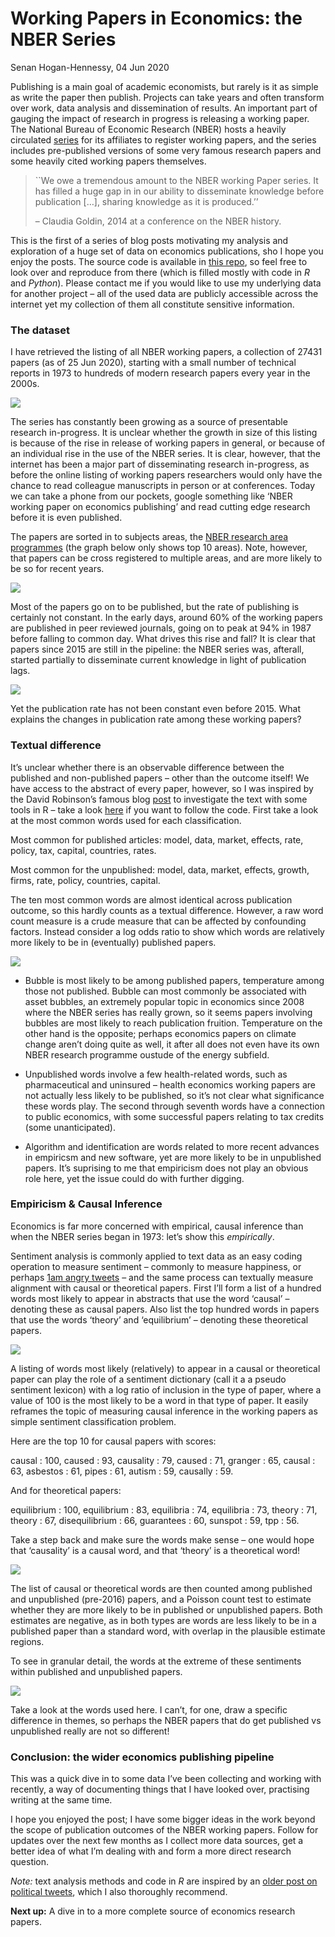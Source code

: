 Working Papers in Economics: the NBER Series
================
Senan Hogan-Hennessy,
04 Jun 2020

Publishing is a main goal of academic economists, but rarely is it as
simple as write the paper then publish. Projects can take years and
often transform over work, data analysis and dissemination of results.
An important part of gauging the impact of research in progress is
releasing a working paper. The National Bureau of Economic Research
(NBER) hosts a heavily circulated [series](https://www.nber.org/papers)
for its affiliates to register working papers, and the series includes
pre-published versions of some very famous research papers and some
heavily cited working papers themselves.

> \`\`We owe a tremendous amount to the NBER working Paper series. It
> has filled a huge gap in in our ability to disseminate knowledge
> before publication \[…\], sharing knowledge as it is produced.’’
> 
> – Claudia Goldin, 2014 at a conference on the NBER history.
> <!-- Presentation on the series : https://www.nber.org/WPat20K/summary.html# -->

This is the first of a series of blog posts motivating my analysis and
exploration of a huge set of data on economics publications, sho I hope
you enjoy the posts. The source code is available in [this
repo](https://github.com/shoganhennessy/Econ_text_data/), so feel free
to look over and reproduce from there (which is filled mostly with code
in *R* and *Python*). Please contact me if you would like to use my
underlying data for another project – all of the used data are publicly
accessible across the internet yet my collection of them all constitute
sensitive information.

### The dataset

I have retrieved the listing of all NBER working papers, a collection of
27431 papers (as of 25 Jun 2020), starting with a small number of
technical reports in 1973 to hundreds of modern research papers every
year in the 2000s.

<p align="center">

<img src="1_NBER_working_papers_files/figure-gfm/unnamed-chunk-1-1.png" style="display: block; margin: auto;" />

</p>

The series has constantly been growing as a source of presentable
research in-progress. It is unclear whether the growth in size of this
listing is because of the rise in release of working papers in general,
or because of an individual rise in the use of the NBER series. It is
clear, however, that the internet has been a major part of disseminating
research in-progress, as before the online listing of working papers
researchers would only have the chance to read colleague manuscripts in
person or at conferences. Today we can take a phone from our pockets,
google something like ‘NBER working paper on economics publishing’ and
read cutting edge research before it is even published.

The papers are sorted in to subjects areas, the [NBER research area
programmes](https://www.nber.org/programs/) (the graph below only shows
top 10 areas). Note, however, that papers can be cross registered to
multiple areas, and are more likely to be so for recent years.

<img src="1_NBER_working_papers_files/figure-gfm/unnamed-chunk-2-1.png" style="display: block; margin: auto;" />

Most of the papers go on to be published, but the rate of publishing is
certainly not constant. In the early days, around 60% of the working
papers are published in peer reviewed journals, going on to peak at 94%
in 1987 before falling to common day. What drives this rise and fall? It
is clear that papers since 2015 are still in the pipeline: the NBER
series was, afterall, started partially to disseminate current knowledge
in light of publication lags.

<img src="1_NBER_working_papers_files/figure-gfm/unnamed-chunk-3-1.png" style="display: block; margin: auto;" />

Yet the publication rate has not been constant even before 2015. What
explains the changes in publication rate among these working papers?

### Textual difference

It’s unclear whether there is an observable difference between the
published and non-published papers – other than the outcome itself\! We
have access to the abstract of every paper, however, so I was inspired
by the David Robinson’s famous blog
[post](http://varianceexplained.org/r/trump-tweets) to investigate the
text with some tools in R – take a look
[here](https://github.com/shoganhennessy/Econ_text_data/blob/master/Blog_post_exploration/Working_papers_intro.Rmd)
if you want to follow the code. First take a look at the most common
words used for each classification.

Most common for published articles: model, data, market, effects, rate,
policy, tax, capital, countries, rates.

Most common for the unpublished: model, data, market, effects, growth,
firms, rate, policy, countries, capital.

The ten most common words are almost identical across publication
outcome, so this hardly counts as a textual difference. However, a raw
word count measure is a crude measure that can be affected by
confounding factors. Instead consider a log odds ratio to show which
words are relatively more likely to be in (eventually) published papers.

<img src="1_NBER_working_papers_files/figure-gfm/unnamed-chunk-5-1.png" style="display: block; margin: auto;" />

  - Bubble is most likely to be among published papers, temperature
    among those not published. Bubble can most commonly be associated
    with asset bubbles, an extremely popular topic in economics since
    2008 where the NBER series has really grown, so it seems papers
    involving bubbles are most likely to reach publication fruition.
    Temperature on the other hand is the opposite; perhaps economics
    papers on climate change aren’t doing quite as well, it after all
    does not even have its own NBER research programme oustude of the
    energy subfield.

  - Unpublished words involve a few health-related words, such as
    pharmaceutical and uninsured – health economics working papers are
    not actually less likely to be published, so it’s not clear what
    significance these words play. The second through seventh words have
    a connection to public economics, with some successful papers
    relating to tax credits (some unanticipated).

  - Algorithm and identification are words related to more recent
    advances in empiricsm and new software, yet are more likely to be in
    unpublished papers. It’s suprising to me that empiricism does not
    play an obvious role here, yet the issue could do with further
    digging.

### Empiricism & Causal Inference

Economics is far more concerned with empirical, causal inference than
when the NBER series began in 1973: let’s show this <i>empirically</i>.

Sentiment analysis is commonly applied to text data as an easy coding
operation to measure sentiment – commonly to measure happiness, or
perhaps [1am angry tweets](http://varianceexplained.org/r/trump-tweets/)
– and the same process can textually measure alignment with causal or
theoretical papers. First I’ll form a list of a hundred words most
likely to appear in abstracts that use the word ‘causal’ – denoting
these as causal papers. Also list the top hundred words in papers that
use the words ‘theory’ and ‘equilibrium’ – denoting these theoretical
papers.

<img src="1_NBER_working_papers_files/figure-gfm/unnamed-chunk-6-1.png" style="display: block; margin: auto;" />

A listing of words most likely (relatively) to appear in a causal or
theoretical paper can play the role of a sentiment dictionary (call it a
a pseudo sentiment lexicon) with a log ratio of inclusion in the type of
paper, where a value of 100 is the most likely to be a word in that type
of paper. It easily reframes the topic of measuring causal inference in
the working papers as simple sentiment classification problem.

Here are the top 10 for causal papers with scores:

causal : 100, caused : 93, causality : 79, caused : 71, granger : 65,
causal : 63, asbestos : 61, pipes : 61, autism : 59, causally : 59.

And for theoretical papers:

equilibrium : 100, equilibrium : 83, equilibria : 74, equilibria : 73,
theory : 71, theory : 67, disequilibrium : 66, guarantees : 60, sunspot
: 59, tpp : 56.

<!-- Dictionary-based sentiment -->

<!-- https://cbail.github.io/SICSS_Dictionary-Based_Text_Analysis.html#dictionary-based-quantitative-text-analysis -->

Take a step back and make sure the words make sense – one would hope
that ‘causality’ is a causal word, and that ‘theory’ is a theoretical
word\!

<img src="1_NBER_working_papers_files/figure-gfm/unnamed-chunk-8-1.png" style="display: block; margin: auto;" />

The list of causal or theoretical words are then counted among published
and unpublished (pre-2016) papers, and a Poisson count test to estimate
whether they are more likely to be in published or unpublished papers.
Both estimates are negative, as in both types are words are less likely
to be in a published paper than a standard word, with overlap in the
plausible estimate regions.

To see in granular detail, the words at the extreme of these sentiments
within published and unpublished papers.

<img src="1_NBER_working_papers_files/figure-gfm/unnamed-chunk-9-1.png" style="display: block; margin: auto;" />

Take a look at the words used here. I can’t, for one, draw a specific
difference in themes, so perhaps the NBER papers that do get published
vs unpublished really are not so different\!

### Conclusion: the wider economics publishing pipeline

This was a quick dive in to some data I’ve been collecting and working
with recently, a way of documenting things that I have looked over,
practising writing at the same time.

I hope you enjoyed the post; I have some bigger ideas in the work beyond
the scope of publication outcomes of the NBER working papers. Follow for
updates over the next few months as I collect more data sources, get a
better idea of what I’m dealing with and form a more direct research
question.

*Note:* text analysis methods and code in *R* are inspired by an [older
post on political tweets](http://varianceexplained.org/r/trump-tweets),
which I also thoroughly recommend.

**Next up:** A dive in to a more complete source of economics research
papers.
